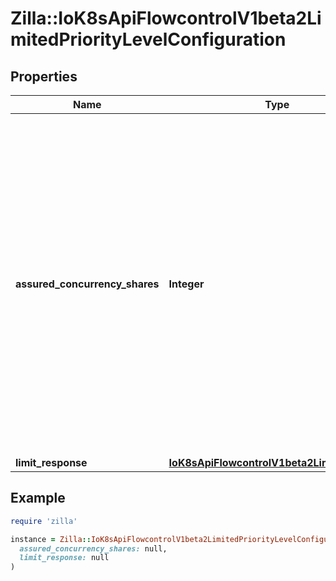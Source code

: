 # Zilla::IoK8sApiFlowcontrolV1beta2LimitedPriorityLevelConfiguration

## Properties

| Name | Type | Description | Notes |
| ---- | ---- | ----------- | ----- |
| **assured_concurrency_shares** | **Integer** | &#x60;assuredConcurrencyShares&#x60; (ACS) configures the execution limit, which is a limit on the number of requests of this priority level that may be exeucting at a given time.  ACS must be a positive number. The server&#39;s concurrency limit (SCL) is divided among the concurrency-controlled priority levels in proportion to their assured concurrency shares. This produces the assured concurrency value (ACV) --- the number of requests that may be executing at a time --- for each such priority level:              ACV(l) &#x3D; ceil( SCL * ACS(l) / ( sum[priority levels k] ACS(k) ) )  bigger numbers of ACS mean more reserved concurrent requests (at the expense of every other PL). This field has a default value of 30. | [optional] |
| **limit_response** | [**IoK8sApiFlowcontrolV1beta2LimitResponse**](IoK8sApiFlowcontrolV1beta2LimitResponse.md) |  | [optional] |

## Example

```ruby
require 'zilla'

instance = Zilla::IoK8sApiFlowcontrolV1beta2LimitedPriorityLevelConfiguration.new(
  assured_concurrency_shares: null,
  limit_response: null
)
```

